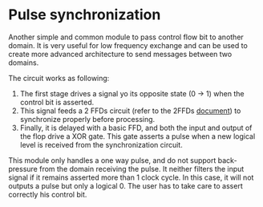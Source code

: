 # Pulse synchronization

Another simple and common module to pass control flow bit to another domain.
It is very useful for low frequency exchange and can be used to create more advanced
architecture to send messages between two domains.

The circuit works as following:

1. The first stage drives a signal yo its opposite state (0 -> 1) when the 
control bit is asserted.
2. This signal feeds a 2 FFDs circuit (refer to the 2FFDs [document](doc/2ffds.md))
to synchronize properly before processing.
3. Finally, it is delayed with a basic FFD, and both the input and output
of the flop drive a XOR gate. This gate asserts a pulse when a new logical level
is received from the synchronization circuit.

This module only handles a one way pulse, and do not support back-pressure
from the domain receiving the pulse. It neither filters the input signal if it
remains asserted more than 1 clock cycle. In this case, it will not outputs 
a pulse but only a logical 0. The user has to take care to assert correctly
his control bit.

